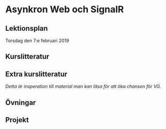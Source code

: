 # Asynkron Web och SignalR 

## Lektionsplan
Torsdag den 7:e februari 2019


## Kurslitteratur
## Extra kurslitteratur
*Detta är insperation till material man kan läsa för att öka chansen för VG.*
## Övningar
## Projekt

